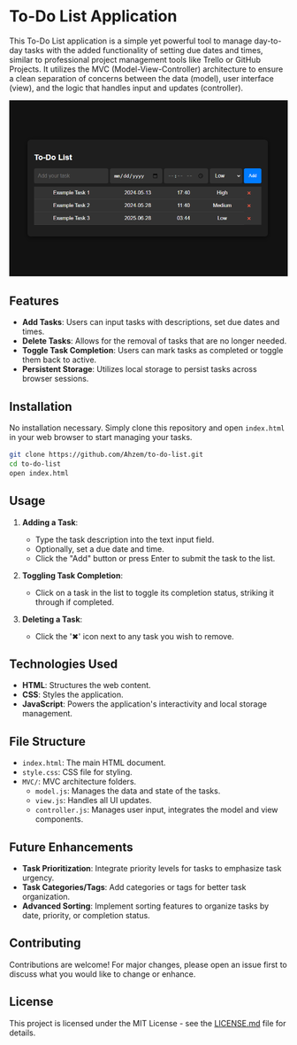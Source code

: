 # To-Do List Application

This To-Do List application is a simple yet powerful tool to manage day-to-day tasks with the added functionality of setting due dates and times, similar to professional project management tools like Trello or GitHub Projects. It utilizes the MVC (Model-View-Controller) architecture to ensure a clean separation of concerns between the data (model), user interface (view), and the logic that handles input and updates (controller).

![To-Do List Application](./assets/Screenshot.png)

## Features

- **Add Tasks**: Users can input tasks with descriptions, set due dates and times.
- **Delete Tasks**: Allows for the removal of tasks that are no longer needed.
- **Toggle Task Completion**: Users can mark tasks as completed or toggle them back to active.
- **Persistent Storage**: Utilizes local storage to persist tasks across browser sessions.

## Installation

No installation necessary. Simply clone this repository and open `index.html` in your web browser to start managing your tasks.

```bash
git clone https://github.com/Ahzem/to-do-list.git
cd to-do-list
open index.html
```

## Usage

1. **Adding a Task**:
   - Type the task description into the text input field.
   - Optionally, set a due date and time.
   - Click the "Add" button or press Enter to submit the task to the list.

2. **Toggling Task Completion**:
   - Click on a task in the list to toggle its completion status, striking it through if completed.

3. **Deleting a Task**:
   - Click the '✖' icon next to any task you wish to remove.

## Technologies Used

- **HTML**: Structures the web content.
- **CSS**: Styles the application.
- **JavaScript**: Powers the application's interactivity and local storage management.

## File Structure

- `index.html`: The main HTML document.
- `style.css`: CSS file for styling.
- `MVC/`: MVC architecture folders.
  - `model.js`: Manages the data and state of the tasks.
  - `view.js`: Handles all UI updates.
  - `controller.js`: Manages user input, integrates the model and view components.

## Future Enhancements

- **Task Prioritization**: Integrate priority levels for tasks to emphasize task urgency.
- **Task Categories/Tags**: Add categories or tags for better task organization.
- **Advanced Sorting**: Implement sorting features to organize tasks by date, priority, or completion status.

## Contributing

Contributions are welcome! For major changes, please open an issue first to discuss what you would like to change or enhance.

## License

This project is licensed under the MIT License - see the [LICENSE.md](LICENSE.md) file for details.
